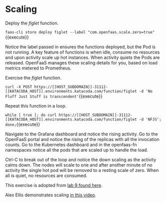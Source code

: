 # Scaling #

Deploy the _figlet_ function.

`faas-cli store deploy figlet --label "com.openfaas.scale.zero=true"`{{execute}}

Notice the label passed in ensures the functions deployed, but the Pod is not running. A key feature of functions is when idle, consume no resources and upon activity scale up hot instances. When activity quiets the Pods are released. OpenFaaS manages these scaling details for you, based on load metrics metered to Prometheus.

Exercise the _figlet_ function.

`curl -X POST https://[[HOST_SUBDOMAIN]]-31112-[[KATACODA_HOST]].environments.katacoda.com/function/figlet -d 'No Fluff Just Stuff is transcendent'`{{execute}}

Repeat this function in a loop.

`while [ true ]; do curl https://[[HOST_SUBDOMAIN]]-31112-[[KATACODA_HOST]].environments.katacoda.com/function/figlet -d 'NFJS'; done;`{{execute}}

Navigate to the Grafana dashboard and notice the rising activity. Go to the OpenFaaS portal and notice the rising of the replicas with all the invocation counts. Go to the Kubernetes dashboard and in the openfaas-fn namespaces notice all the pods that are scaled up to handle the load.

Ctrl-C to break out of the loop and notice the down scaling as the activity calms down. The nodes will scale to one and after another minute of no activity the single hot pod will be removed to a resting scale of zero. When all is quiet, no resources are consumed.

This exercise is adopted from [lab 9 found here](https://github.com/openfaas/workshop/blob/master/lab9.md).

Alex Ellis demonstrates scaling [in this video](https://youtu.be/H9cx3w5CW3o).